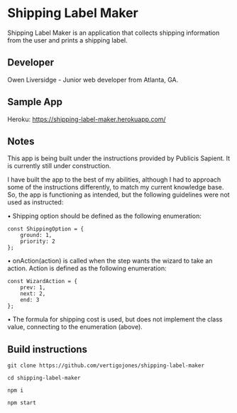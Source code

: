 # Shipping Label Maker

Shipping Label Maker is an application that collects shipping information from the user and prints a shipping label.

## Developer

Owen Liversidge - Junior web developer from Atlanta, GA.

## Sample App

Heroku: https://shipping-label-maker.herokuapp.com/

## Notes

This app is being built under the instructions provided by Publicis Sapient. It is currently still under construction.

I have built the app to the best of my abilities, although I had to approach some of the instructions differently, to match my current knowledge base. So, the app is functioning as intended, but the following guidelines were not used as instructed:

• Shipping option should be defined as the following enumeration:

```
const ShippingOption = {
    ground: 1,
    priority: 2
};
```

• onAction(action) is called when the step wants the wizard to take an action. Action is defined as the following enumeration:

```
const WizardAction = {
    prev: 1,
    next: 2,
    end: 3
};
```

• The formula for shipping cost is used, but does not implement the class value, connecting to the enumeration (above).

## Build instructions

```
git clone https://github.com/vertigojones/shipping-label-maker
```

```
cd shipping-label-maker
```

```
npm i
```

```
npm start
```
